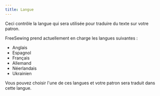 ```yaml
---
title: Langue
---
```


Ceci contrôle la langue qui sera utilisée pour traduire du texte sur votre patron.

FreeSewing prend actuellement en charge les langues suivantes :

- Anglais
- Espagnol
- Français
- Allemand
- Néerlandais
- Ukrainien

Vous pouvez choisir l'une de ces langues et votre patron sera traduit dans cette langue.


